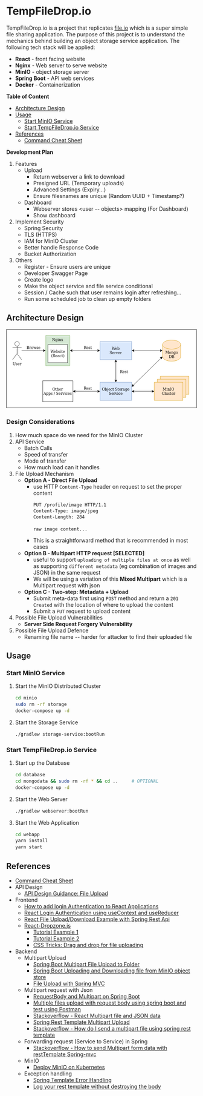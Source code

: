 # TempFileDrop.io

TempFileDrop.io is a project that replicates [file.io](https://www.file.io/) which is a super simple file sharing application.
The purpose of this project is to understand the mechanics behind building an object storage service application. The following
tech stack will be applied:
- **React** - front facing website
- **Nginx** - Web server to serve website
- **MinIO** - object storage server
- **Spring Boot** - API web services
- **Docker** - Containerization

**Table of Content**
- [Architecture Design](#architecture-design)
- [Usage](#usage)
    - [Start MinIO Service](#start-minio-service)
    - [Start TempFileDrop.io Service](#start-tempfiledropio-service)
- [References](#references)
    - [Command Cheat Sheet](doc/CHEATSHEET.md)

**Development Plan**
1. Features
    - Upload
        - Return webserver a link to download
        - Presigned URL (Temporary uploads)
        - Advanced Settings (Expiry...)
        - Ensure filesnames are unique (Random UUID + Timestamp?)
    - Dashboard
        - Webserver stores <user -- objects> mapping (For Dashboard)
        - Show dashboard
2. Implement Security
    - Spring Security
    - TLS (HTTPS) 
    - IAM for MinIO Cluster
    - Better handle Response Code
    - Bucket Authorization
3. Others
    - Register - Ensure users are unique
    - Developer Swagger Page
    - Create logo
    - Make the object service and file service conditional
    - Session / Cache such that user remains login after refreshing...
    - Run some scheduled job to clean up empty folders

## Architecture Design

![Architecture](doc/architecture.png)

### Design Considerations

1. How much space do we need for the MinIO Cluster
2. API Service
    - Batch Calls
    - Speed of transfer
    - Mode of transfer
    - How much load can it handles
3. File Upload Mechanism
    - **Option A - Direct File Upload**
        - use HTTP `Content-Type` header on request to set the proper content
            ```
            PUT /profile/image HTTP/1.1
            Content-Type: image/jpeg
            Content-Length: 284
            
            raw image content...
            ```
        - This is a straightforward method that is recommended in most cases
    - **Option B - Multipart HTTP request [SELECTED]**
        - useful to support `uploading of multiple files at once` as well as supporting `different metadata` (eg combination 
        of images and JSON) in the same request
        - We will be using a variation of this **Mixed Multipart** which is a Multipart request with json
    - **Option C - Two-step: Metadata + Upload**
        - Submit meta-data first using `POST` method and return a `201 Created` with the location of where to upload the content
        - Submit a `PUT` request to upload content
4. Possible File Upload Vulnerabilities
    - **Server Side Request Forgery Vulnerability**
5. Possible File Upload Defence
    - Renaming file name -- harder for attacker to find their uploaded file

## Usage

### Start MinIO Service

1. Start the MinIO Distributed Cluster
    ```bash
    cd minio
    sudo rm -rf storage
    docker-compose up -d
    ```

2. Start the Storage Service
    ```bash
    ./gradlew storage-service:bootRun
    ```

### Start TempFileDrop.io Service

1. Start up the Database
    ```bash 
    cd database
    cd mongodata && sudo rm -rf * && cd ..     # OPTIONAL
    docker-compose up -d
    ```
2. Start the Web Server
    ```bash
    ./gradlew webserver:bootRun
    ```
3. Start the Web Application
    ```bash
    cd webapp
    yarn install
    yarn start
    ```

## References
- [Command Cheat Sheet](doc/CHEATSHEET.md)
- API Design
    - [API Design Guidance: File Upload](https://tyk.io/api-design-guidance-file-upload/)
- Frontend
    - [How to add login Authentication to React Applications](https://www.digitalocean.com/community/tutorials/how-to-add-login-authentication-to-react-applications)
    - [React Login Authentication using useContext and useReducer](https://soshace.com/react-user-login-authentication-using-usecontext-and-usereducer/)
    - [React File Upload/Download Example with Spring Rest Api](https://bezkoder.com/react-file-upload-spring-boot/)
    - [React-Dropzone.js](https://react-dropzone.js.org/)
        - [Tutorial Example 1](https://www.digitalocean.com/community/tutorials/react-react-dropzone)
        - [Tutorial Example 2](https://www.newline.co/@dmitryrogozhny/how-to-drag-and-drop-files-in-react-applications-with-react-dropzone--c6732c93)
        - [CSS Tricks: Drag and drop for file uploading](https://css-tricks.com/drag-and-drop-file-uploading/)
- Backend
    - Multipart Upload
        - [Spring Boot Multipart File Upload to Folder](https://bezkoder.com/spring-boot-file-upload/)
        - [Spring Boot Uploading and Downloading file from MinIO object store](https://blogs.ashrithgn.com/spring-boot-uploading-and-downloading-file-from-minio-object-store/)
        - [File Upload with Spring MVC](https://www.baeldung.com/spring-file-upload)
    - Multipart request with Json
        - [RequestBody and Multipart on Spring Boot](https://blogs.perficient.com/2020/07/27/requestbody-and-multipart-on-spring-boot/)
        - [Multiple files upload with request body using spring boot and test using Postman](https://medium.com/@pankajsingla_24995/multipart-request-with-request-body-using-spring-boot-and-test-using-postman-6ea46b71b75d)
        - [Stackoverflow - React Multipart file and JSON data](https://stackoverflow.com/questions/59235491/react-ajax-request-with-multipart-file-and-json-data)
        - [Spring Rest Template Multipart Upload](https://www.baeldung.com/spring-rest-template-multipart-upload)
        - [Stackoverflow - How do I send a multipart file using spring rest template](https://stackoverflow.com/questions/55138538/how-do-i-send-a-multipartfile-using-spring-resttemplate)
    - Forwarding request (Service to Service) in Spring
        - [Stackoverflow - How to send Multipart form data with restTemplate Spring-mvc](https://stackoverflow.com/questions/28408271/how-to-send-multipart-form-data-with-resttemplate-spring-mvc)
    - MinIO
        - [Deploy MinIO on Kubernetes](https://docs.min.io/docs/deploy-minio-on-docker-compose.html)
    - Exception handling
        - [Spring Template Error Handling](https://www.baeldung.com/spring-rest-template-error-handling)
        - [Log your rest template without destroying the body](https://objectpartners.com/2018/03/01/log-your-resttemplate-request-and-response-without-destroying-the-body/)